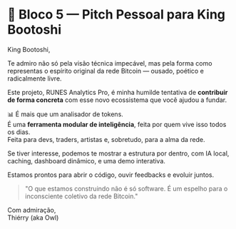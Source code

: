 # 👑 Bloco 5 — Pitch Pessoal para King Bootoshi

King Bootoshi,

Te admiro não só pela visão técnica impecável, mas pela forma como representas o espírito original da rede Bitcoin — ousado, poético e radicalmente livre.

Este projeto, RUNES Analytics Pro, é minha humilde tentativa de **contribuir de forma concreta** com esse novo ecossistema que você ajudou a fundar.

📊 É mais que um analisador de tokens.  
É uma **ferramenta modular de inteligência**, feita por quem vive isso todos os dias.  
Feita para devs, traders, artistas e, sobretudo, para a alma da rede.

Se tiver interesse, podemos te mostrar a estrutura por dentro, com IA local, caching, dashboard dinâmico, e uma demo interativa.

Estamos prontos para abrir o código, ouvir feedbacks e evoluir juntos.

> "O que estamos construindo não é só software. É um espelho para o inconsciente coletivo da rede Bitcoin."

Com admiração,  
Thiérry (aka Owl) 